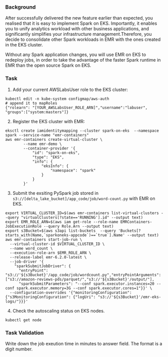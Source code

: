 ### Background

After successfully delivered the new feature earlier than expected, you realised that it is easy to implement Spark on EKS. Importantly, it enables you to unify analytics workload with other business applications, and significantly simplifies your infrastructure management.Therefore, you decide to consolidate other Spark workloads in EMR with the ones created in the EKS cluster. 

Without any Spark application changes, you will use EMR on EKS to redeploy jobs, in order to take the advantage of the faster Spark runtime in EMR than the open source Spark on EKS.
### Task
1. Add your current AWSLabsUser role to the EKS cluster: 
```
kubectl edit -n kube-system configmap/aws-auth
# append it to mapRoles
{"rolearn": "[YOUR_AWSLabsUser_ROLE_ARN]","username":"labuser", "groups":["system:masters"]}
```
2. Register the EKS cluster with EMR:
```
eksctl create iamidentitymapping --cluster spark-on-eks  --namespace spark --service-name "emr-containers"
aws emr-containers create-virtual-cluster \
        --name emr-demo \
		--container-provider '{
            "id": "spark-on-eks",
            "type": "EKS",
            "info": {
                "eksInfo": {
                    "namespace": "spark"
                }
            }
        }' 
```        
3. Submit the exsiting PySpark job stored in `s3://[delta_lake_bucket]/app_code/job/word-count.py` with EMR on EKS.
```
export VIRTUAL_CLUSTER_ID=$(aws emr-containers list-virtual-clusters --query "virtualClusters[?state=='RUNNING'].id" --output text)
export EMR_ROLE_ARN=$(aws iam get-role --role-name EMRContainers-JobExecutionRole --query Role.Arn --output text)
export s3Bucket=$(aws s3api list-buckets  --query 'Buckets[?starts_with(Name,`sparkoneks-appcode`)==`true`].Name' --output text)
aws emr-containers start-job-run \
  --virtual-cluster-id $VIRTUAL_CLUSTER_ID \
  --name word_count \
  --execution-role-arn $EMR_ROLE_ARN \
  --release-label emr-6.2.0-latest \
  --job-driver '{
    "sparkSubmitJobDriver": {
      "entryPoint": "s3://'${s3Bucket}'/app_code/job/wordcount.py","entryPointArguments":["s3://amazon-reviews-pds/parquet/","s3://'${s3Bucket}'/output/"], 
      "sparkSubmitParameters": "--conf spark.executor.instances=20 --conf spark.executor.memory=3G --conf spark.executor.cores=1"}}' \
  --configuration-overrides '{"monitoringConfiguration": {"s3MonitoringConfiguration": {"logUri": "s3://'${s3Bucket}'/emr-eks-logs/"}}}'
 ```
 4. Check the autoscaling status on EKS nodes.
```
kubectl get node
```

### Task Validation
Write down the job exeution time in minutes to answer field. The format is a digit number.
